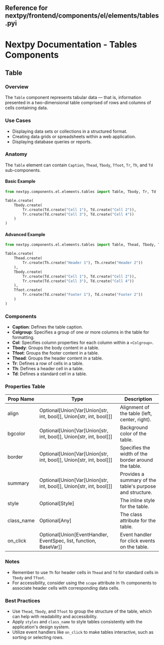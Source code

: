 ##  Reference for nextpy/frontend/components/el/elements/tables.pyi

# Nextpy Documentation - Tables Components

## Table

### Overview
The `Table` component represents tabular data — that is, information presented in a two-dimensional table comprised of rows and columns of cells containing data.

### Use Cases
- Displaying data sets or collections in a structured format.
- Creating data grids or spreadsheets within a web application.
- Displaying database queries or reports.

### Anatomy
The `Table` element can contain `Caption`, `Thead`, `Tbody`, `Tfoot`, `Tr`, `Th`, and `Td` sub-components.

#### Basic Example
```python
from nextpy.components.el.elements.tables import Table, Tbody, Tr, Td

Table.create(
    Tbody.create(
        Tr.create(Td.create("Cell 1"), Td.create("Cell 2")),
        Tr.create(Td.create("Cell 3"), Td.create("Cell 4"))
    )
)
```

#### Advanced Example
```python
from nextpy.components.el.elements.tables import Table, Thead, Tbody, Tfoot, Tr, Th, Td

Table.create(
    Thead.create(
        Tr.create(Th.create("Header 1"), Th.create("Header 2"))
    ),
    Tbody.create(
        Tr.create(Td.create("Cell 1"), Td.create("Cell 2")),
        Tr.create(Td.create("Cell 3"), Td.create("Cell 4"))
    ),
    Tfoot.create(
        Tr.create(Td.create("Footer 1"), Td.create("Footer 2"))
    )
)
```

### Components
- **Caption**: Defines the table caption.
- **Colgroup**: Specifies a group of one or more columns in the table for formatting.
- **Col**: Specifies column properties for each column within a `<Colgroup>`.
- **Tbody**: Groups the body content in a table.
- **Tfoot**: Groups the footer content in a table.
- **Thead**: Groups the header content in a table.
- **Tr**: Defines a row of cells in a table.
- **Th**: Defines a header cell in a table.
- **Td**: Defines a standard cell in a table.

### Properties Table

| Prop Name | Type | Description |
| --- | --- | --- |
| align | Optional[Union[Var[Union[str, int, bool]], Union[str, int, bool]]] | Alignment of the table (left, center, right). |
| bgcolor | Optional[Union[Var[Union[str, int, bool]], Union[str, int, bool]]] | Background color of the table. |
| border | Optional[Union[Var[Union[str, int, bool]], Union[str, int, bool]]] | Specifies the width of the border around the table. |
| summary | Optional[Union[Var[Union[str, int, bool]], Union[str, int, bool]]] | Provides a summary of the table's purpose and structure. |
| style | Optional[Style] | The inline style for the table. |
| class_name | Optional[Any] | The class attribute for the table. |
| on_click | Optional[Union[EventHandler, EventSpec, list, function, BaseVar]] | Event handler for click events on the table. |

### Notes
- Remember to use `Th` for header cells in `Thead` and `Td` for standard cells in `Tbody` and `Tfoot`.
- For accessibility, consider using the `scope` attribute in `Th` components to associate header cells with corresponding data cells.

### Best Practices
- Use `Thead`, `Tbody`, and `Tfoot` to group the structure of the table, which can help with readability and accessibility.
- Apply `styles` and `class_name` to style tables consistently with the application's design system.
- Utilize event handlers like `on_click` to make tables interactive, such as sorting or selecting rows.